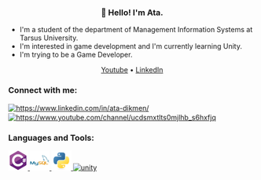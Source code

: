 <h3 align="center">👋 Hello! I'm Ata.</h3>

- I'm a student of the department of Management Information Systems at Tarsus University.
- I'm interested in game development and I'm currently learning Unity.
- I'm trying to be a Game Developer.

<p align="center">
  <a href="https://www.youtube.com/channel/UCdsMXtltS0MJLhb_S6HxFjQ">Youtube</a> •
  <a href="https://www.linkedin.com/in/ata-dikmen-351a11234/">LinkedIn</a>
</p>

<h3 align="left">Connect with me:</h3>
<p align="left">
<a href="https://linkedin.com/in/ata-dikmen/" target="blank"><img align="center" src="https://raw.githubusercontent.com/rahuldkjain/github-profile-readme-generator/master/src/images/icons/Social/linked-in-alt.svg" alt="https://www.linkedin.com/in/ata-dikmen/" height="30" width="40" /></a>
<a href="https://www.youtube.com/channel/UCdsMXtltS0MJLhb_S6HxFjQ" target="blank"><img align="center" src="https://raw.githubusercontent.com/rahuldkjain/github-profile-readme-generator/master/src/images/icons/Social/youtube.svg" alt="https://www.youtube.com/channel/ucdsmxtlts0mjlhb_s6hxfjq" height="30" width="40" /></a>
</p>

<h3 align="left">Languages and Tools:</h3>
<p align="left"> <a href="https://www.w3schools.com/cs/" target="_blank" rel="noreferrer"> <img src="https://raw.githubusercontent.com/devicons/devicon/master/icons/csharp/csharp-original.svg" alt="csharp" width="40" height="40"/> </a> <a href="https://www.mysql.com/" target="_blank" rel="noreferrer"> <img src="https://raw.githubusercontent.com/devicons/devicon/master/icons/mysql/mysql-original-wordmark.svg" alt="mysql" width="40" height="40"/> </a> <a href="https://www.python.org" target="_blank" rel="noreferrer"> <img src="https://raw.githubusercontent.com/devicons/devicon/master/icons/python/python-original.svg" alt="python" width="40" height="40"/> </a> <a href="https://unity.com/" target="_blank" rel="noreferrer"> <img src="https://www.vectorlogo.zone/logos/unity3d/unity3d-icon.svg" alt="unity" width="40" height="40"/> </a> </p>




<!--
**AtaDikmen/AtaDikmen** is a ✨ _special_ ✨ repository because its `README.md` (this file) appears on your GitHub profile.

Here are some ideas to get you started:

- 🔭 I’m currently working on ...
- 🌱 I’m currently learning ...
- 👯 I’m looking to collaborate on ...
- 🤔 I’m looking for help with ...
- 💬 Ask me about ...
- 📫 How to reach me: ...
- 😄 Pronouns: ...
- ⚡ Fun fact: ...
-->
